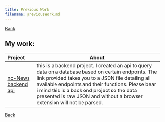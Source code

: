 ```yaml
---
title: Previous Work
filename: previousWork.md
---
```


[Back](index)

## My work:

| Project                                                         | About                                                                                                                                                                                                                                                                                                                                     |
| :-------------------------------------------------------------- | ----------------------------------------------------------------------------------------------------------------------------------------------------------------------------------------------------------------------------------------------------------------------------------------------------------------------------------------- |
| [nc-News backend api](http://nc-news-geocunn.herokuapp.com/api) | this is a backend project. I created an api to query data on a database based on certain endpoints. The link provided takes you to a JSON file detailing all available endpoints and their functions. Please bear i mind this is a back end project so the data presented is raw JSON and without a browser extension will not be parsed. |

[Back](index)
